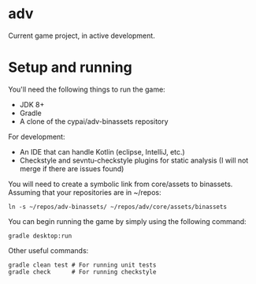 # adv

Current game project, in active development.

# Setup and running
You'll need the following things to run the game:
- JDK 8+
- Gradle
- A clone of the cypai/adv-binassets repository

For development:
- An IDE that can handle Kotlin (eclipse, IntelliJ, etc.)
- Checkstyle and sevntu-checkstyle plugins for static analysis (I will not merge if there are issues found)

You will need to create a symbolic link from core/assets to binassets. Assuming that your repositories are in ~/repos:
```
ln -s ~/repos/adv-binassets/ ~/repos/adv/core/assets/binassets
```

You can begin running the game by simply using the following command:
```
gradle desktop:run
```

Other useful commands:
```
gradle clean test # For running unit tests
gradle check      # For running checkstyle
```
